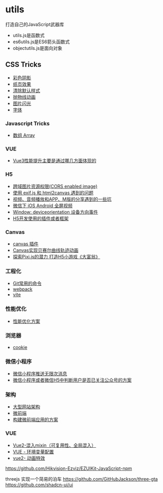 # utils
 打造自己的JavaScript武器库
- utils.js是函数式
- es6utils.js是ES6箭头函数式
- objectutils.js是面向对象


## CSS Tricks

- [彩色阴影](https://github.com/zhoubingyan1/utils/issues/28)
- [纸页效果](https://github.com/zhoubingyan1/utils/issues/27)
- [清除默认样式](https://github.com/zhoubingyan1/utils/issues/26)
- [抛物线动画](https://github.com/zhoubingyan1/utils/issues/25)
- [图片闪光](https://github.com/zhoubingyan1/utils/issues/24)
- [字体](https://github.com/zhoubingyan1/utils/issues/3)

### Javascript Tricks

- [数组 Array](https://github.com/zhoubingyan1/utils/issues/7)

### VUE

- [Vue3性能提升主要是通过哪几方面体现的](https://github.com/zhoubingyan1/utils/issues/13)

### H5

- [跨域图片资源权限(CORS enabled image)](https://github.com/zhoubingyan1/utils/issues/1)
- [使用 exif.js 和 html2canvas 遇到的问题](https://github.com/zhoubingyan1/utils/issues/2)
- [视频、音频播放和APP、M版的分享遇到的一些坑](https://github.com/zhoubingyan1/utils/issues/4)
- [微信下 iOS Android 全屏视频](https://github.com/zhoubingyan1/utils/issues/5)
- [Window: deviceorientation 设备方向事件](https://github.com/zhoubingyan1/utils/issues/8)
- [H5开发使用的插件或者框架](https://github.com/zhoubingyan1/utils/issues/17)

### Canvas

- [canvas 插件](https://github.com/zhoubingyan1/utils/issues/6)
- [Canvas实现贝赛尔曲线轨迹动画](https://github.com/zhoubingyan1/utils/issues/9)
- [探索Pixi.js的潜力 打造H5小游戏《大富翁》](https://github.com/zhoubingyan1/utils/issues/14)

### 工程化

- [Git常用的命令](https://github.com/zhoubingyan1/utils/issues/12)
- [webpack](https://github.com/zhoubingyan1/utils/issues/31)
- [vite](https://github.com/zhoubingyan1/utils/issues/32)

### 性能优化
- [性能优化方案](https://github.com/zhoubingyan1/utils/issues/15)

### 浏览器
- [cookie](https://github.com/zhoubingyan1/utils/issues/30)


### 微信小程序

- [微信小程序推送无限次消息](https://github.com/zhoubingyan1/utils/issues/21)
- [微信小程序或者微信H5中判断用户是否已关注公众号的方案](https://github.com/zhoubingyan1/utils/issues/20)


### 架构

- [大型网站架构](https://github.com/zhoubingyan1/utils/issues/10)
- [微前端](https://github.com/zhoubingyan1/utils/issues/11)
- [构建微前端应用的方案](https://github.com/zhoubingyan1/utils/issues/16)


### VUE

- [ Vue2-混入mixin（可复用性、全局混入）](https://github.com/zhoubingyan1/utils/issues/41)
- [VUE - 环境变量配置](https://github.com/zhoubingyan1/utils/issues/35)
- [vue2- 动画特效](https://github.com/zhoubingyan1/utils/issues/42)




https://github.com/Hikvision-Ezviz/EZUIKit-JavaScript-npm

threejs 实现一个简易的泊车 https://github.com/GitHubJackson/three-gta
https://github.com/shadcn-ui/ui

